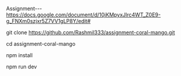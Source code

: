 
Assignment---https://docs.google.com/document/d/10jKMpyxJlrc4WT_Z0E9-g_FNXm0szjxr5Z7VV1gLP8Y/edit#



git clone https://github.com/Rashmil333/assignment-coral-mango.git



cd assignment-coral-mango



npm install





npm run dev
